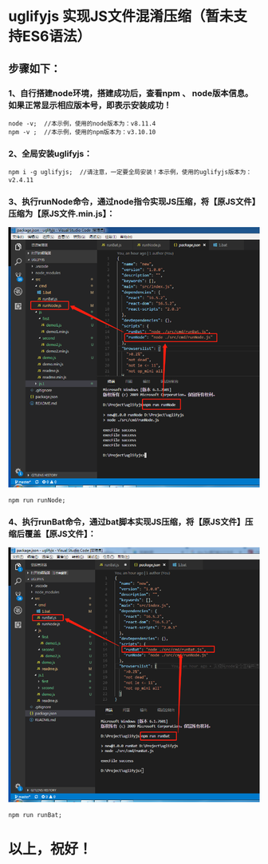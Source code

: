 # uglifyjs 实现JS文件混淆压缩（暂未支持ES6语法）
## 步骤如下：
### 1、自行搭建node环境，搭建成功后，查看npm 、 node版本信息。如果正常显示相应版本号，即表示安装成功！
 ```node
 node -v;  //本示例，使用的node版本为：v8.11.4
 npm -v ;  //本示例，使用的npm版本为：v3.10.10
  ```


### 2、全局安装uglifyjs：
 ```node
 npm i -g uglifyjs;  //请注意，一定要全局安装！本示例，使用的uglifyjs版本为：v2.4.11
  ```

### 3、执行runNode命令，通过node指令实现JS压缩，将【原JS文件】压缩为【原JS文件.min.js】：

![image](https://github.com/Happy-LYZ/uglifyjs/blob/master/src/assets/img/runNode.jpg)

 ```node
 npm run runNode;  
  ```


### 4、执行runBat命令，通过bat脚本实现JS压缩，将【原JS文件】压缩后覆盖【原JS文件】：

![image](https://github.com/Happy-LYZ/uglifyjs/blob/master/src/assets/img/runBat.jpg)

 ```node
 npm run runBat;  
  ```

# 以上，祝好！
